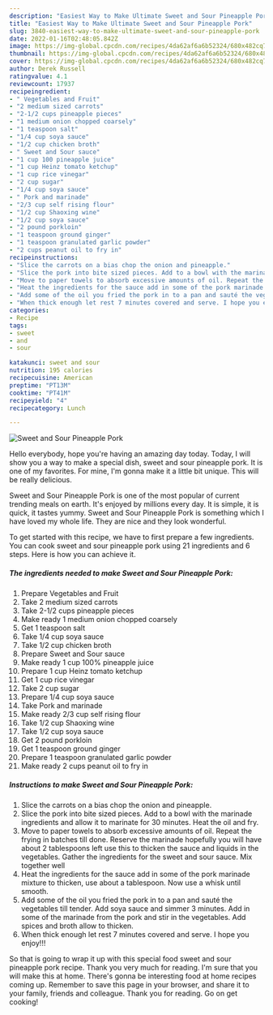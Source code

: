 ```yaml
---
description: "Easiest Way to Make Ultimate Sweet and Sour Pineapple Pork"
title: "Easiest Way to Make Ultimate Sweet and Sour Pineapple Pork"
slug: 3840-easiest-way-to-make-ultimate-sweet-and-sour-pineapple-pork
date: 2022-01-16T02:48:05.842Z
image: https://img-global.cpcdn.com/recipes/4da62af6a6b52324/680x482cq70/sweet-and-sour-pineapple-pork-recipe-main-photo.jpg
thumbnail: https://img-global.cpcdn.com/recipes/4da62af6a6b52324/680x482cq70/sweet-and-sour-pineapple-pork-recipe-main-photo.jpg
cover: https://img-global.cpcdn.com/recipes/4da62af6a6b52324/680x482cq70/sweet-and-sour-pineapple-pork-recipe-main-photo.jpg
author: Derek Russell
ratingvalue: 4.1
reviewcount: 17937
recipeingredient:
- " Vegetables and Fruit"
- "2 medium sized carrots"
- "2-1/2 cups pineapple pieces"
- "1 medium onion chopped coarsely"
- "1 teaspoon salt"
- "1/4 cup soya sauce"
- "1/2 cup chicken broth"
- " Sweet and Sour sauce"
- "1 cup 100 pineapple juice"
- "1 cup Heinz tomato ketchup"
- "1 cup rice vinegar"
- "2 cup sugar"
- "1/4 cup soya sauce"
- " Pork and marinade"
- "2/3 cup self rising flour"
- "1/2 cup Shaoxing wine"
- "1/2 cup soya sauce"
- "2 pound porkloin"
- "1 teaspoon ground ginger"
- "1 teaspoon granulated garlic powder"
- "2 cups peanut oil to fry in"
recipeinstructions:
- "Slice the carrots on a bias chop the onion and pineapple."
- "Slice the pork into bite sized pieces. Add to a bowl with the marinade ingredients and allow it to marinate for 30 minutes. Heat the oil and fry."
- "Move to paper towels to absorb excessive amounts of oil. Repeat the frying in batches till done. Reserve the marinade hopefully you will have about 2 tablespoons left use this to thicken the sauce and liquids in the vegetables. Gather the ingredients for the sweet and sour sauce. Mix together well"
- "Heat the ingredients for the sauce add in some of the pork marinade mixture to thicken, use about a tablespoon. Now use a whisk until smooth."
- "Add some of the oil you fried the pork in to a pan and sauté the vegetables till tender. Add soya sauce and simmer 3 minutes. Add in some of the marinade from the pork and stir in the vegetables. Add spices and broth allow to thicken."
- "When thick enough let rest 7 minutes covered and serve. I hope you enjoy!!!"
categories:
- Recipe
tags:
- sweet
- and
- sour

katakunci: sweet and sour 
nutrition: 195 calories
recipecuisine: American
preptime: "PT13M"
cooktime: "PT41M"
recipeyield: "4"
recipecategory: Lunch

---
```



![Sweet and Sour Pineapple Pork](https://img-global.cpcdn.com/recipes/4da62af6a6b52324/680x482cq70/sweet-and-sour-pineapple-pork-recipe-main-photo.jpg)

Hello everybody, hope you're having an amazing day today. Today, I will show you a way to make a special dish, sweet and sour pineapple pork. It is one of my favorites. For mine, I'm gonna make it a little bit unique. This will be really delicious.

Sweet and Sour Pineapple Pork is one of the most popular of current trending meals on earth. It's enjoyed by millions every day. It is simple, it is quick, it tastes yummy. Sweet and Sour Pineapple Pork is something which I have loved my whole life. They are nice and they look wonderful.




To get started with this recipe, we have to first prepare a few ingredients. You can cook sweet and sour pineapple pork using 21 ingredients and 6 steps. Here is how you can achieve it.

<!--inarticleads1-->

##### The ingredients needed to make Sweet and Sour Pineapple Pork:

1. Prepare  Vegetables and Fruit
1. Take 2 medium sized carrots
1. Take 2-1/2 cups pineapple pieces
1. Make ready 1 medium onion chopped coarsely
1. Get 1 teaspoon salt
1. Take 1/4 cup soya sauce
1. Take 1/2 cup chicken broth
1. Prepare  Sweet and Sour sauce
1. Make ready 1 cup 100% pineapple juice
1. Prepare 1 cup Heinz tomato ketchup
1. Get 1 cup rice vinegar
1. Take 2 cup sugar
1. Prepare 1/4 cup soya sauce
1. Take  Pork and marinade
1. Make ready 2/3 cup self rising flour
1. Take 1/2 cup Shaoxing wine
1. Take 1/2 cup soya sauce
1. Get 2 pound porkloin
1. Get 1 teaspoon ground ginger
1. Prepare 1 teaspoon granulated garlic powder
1. Make ready 2 cups peanut oil to fry in




<!--inarticleads2-->

##### Instructions to make Sweet and Sour Pineapple Pork:

1. Slice the carrots on a bias chop the onion and pineapple.
1. Slice the pork into bite sized pieces. Add to a bowl with the marinade ingredients and allow it to marinate for 30 minutes. Heat the oil and fry.
1. Move to paper towels to absorb excessive amounts of oil. Repeat the frying in batches till done. Reserve the marinade hopefully you will have about 2 tablespoons left use this to thicken the sauce and liquids in the vegetables. Gather the ingredients for the sweet and sour sauce. Mix together well
1. Heat the ingredients for the sauce add in some of the pork marinade mixture to thicken, use about a tablespoon. Now use a whisk until smooth.
1. Add some of the oil you fried the pork in to a pan and sauté the vegetables till tender. Add soya sauce and simmer 3 minutes. Add in some of the marinade from the pork and stir in the vegetables. Add spices and broth allow to thicken.
1. When thick enough let rest 7 minutes covered and serve. I hope you enjoy!!!




So that is going to wrap it up with this special food sweet and sour pineapple pork recipe. Thank you very much for reading. I'm sure that you will make this at home. There's gonna be interesting food at home recipes coming up. Remember to save this page in your browser, and share it to your family, friends and colleague. Thank you for reading. Go on get cooking!
